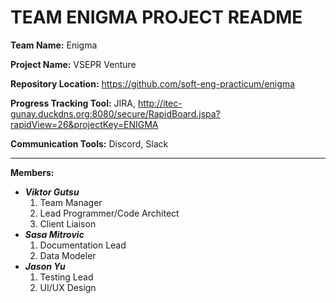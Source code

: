 # TEAM ENIGMA PROJECT README

**Team Name:** Enigma

**Project Name:** VSEPR Venture

**Repository Location:** https://github.com/soft-eng-practicum/enigma

**Progress Tracking Tool:** JIRA, http://itec-gunay.duckdns.org:8080/secure/RapidBoard.jspa?rapidView=26&projectKey=ENIGMA

**Communication Tools:** Discord, Slack

***

**Members:**
* ***Viktor Gutsu***
  1. Team Manager
  2. Lead Programmer/Code Architect
  3. Client Liaison
* ***Sasa Mitrovic***
  1. Documentation Lead
  2. Data Modeler
* ***Jason Yu***
  1. Testing Lead
  2. UI/UX Design

